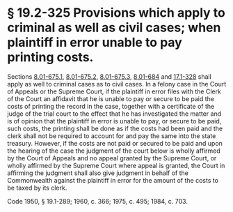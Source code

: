 # § 19.2-325 Provisions which apply to criminal as well as civil cases; when plaintiff in error unable to pay printing costs.

<p>Sections <a href='http://law.lis.virginia.gov/vacode/8.01-675.1/'>8.01-675.1</a>, <a href='http://law.lis.virginia.gov/vacode/8.01-675.2/'>8.01-675.2</a>, <a href='http://law.lis.virginia.gov/vacode/8.01-675.3/'>8.01-675.3</a>, <a href='http://law.lis.virginia.gov/vacode/8.01-684/'>8.01-684</a> and <a href='http://law.lis.virginia.gov/vacode/17.1-328/'>17.1-328</a> shall apply as well to criminal cases as to civil cases. In a felony case in the Court of Appeals or the Supreme Court, if the plaintiff in error files with the Clerk of the Court an affidavit that he is unable to pay or secure to be paid the costs of printing the record in the case, together with a certificate of the judge of the trial court to the effect that he has investigated the matter and is of opinion that the plaintiff in error is unable to pay, or secure to be paid, such costs, the printing shall be done as if the costs had been paid and the clerk shall not be required to account for and pay the same into the state treasury. However, if the costs are not paid or secured to be paid and upon the hearing of the case the judgment of the court below is wholly affirmed by the Court of Appeals and no appeal granted by the Supreme Court, or wholly affirmed by the Supreme Court where appeal is granted, the Court in affirming the judgment shall also give judgment in behalf of the Commonwealth against the plaintiff in error for the amount of the costs to be taxed by its clerk.</p><p>Code 1950, § 19.1-289; 1960, c. 366; 1975, c. 495; 1984, c. 703.</p>